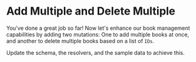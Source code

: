 # Add Multiple and Delete Multiple

You've done a great job so far! Now let's enhance our book management capabilities by adding two mutations: One to add multiple books at once, and another to delete multiple books based on a list of `IDs`.

Update the schema, the resolvers, and the sample data to achieve this.